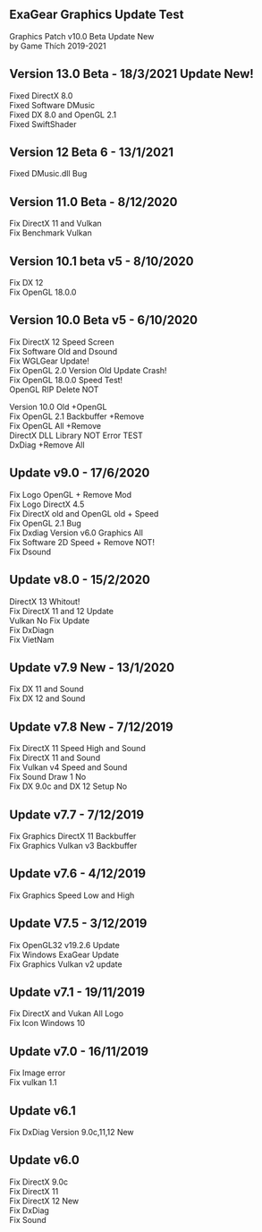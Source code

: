 ## ExaGear Graphics Update Test

Graphics Patch v10.0 Beta Update New\
by Game Thích 2019-2021

## Version 13.0 Beta - 18/3/2021 Update New!
Fixed DirectX 8.0\
Fixed Software DMusic\
Fixed DX 8.0 and OpenGL 2.1\
Fixed SwiftShader

## Version 12 Beta 6 - 13/1/2021
Fixed DMusic.dll Bug

## Version 11.0 Beta - 8/12/2020
Fix DirectX 11 and Vulkan\
Fix Benchmark Vulkan

## Version 10.1 beta v5 - 8/10/2020
Fix DX 12\
Fix OpenGL 18.0.0

## Version 10.0 Beta v5 - 6/10/2020
Fix DirectX 12 Speed Screen\
Fix Software Old and Dsound\
Fix WGLGear Update!\
Fix OpenGL 2.0 Version Old Update Crash!\
Fix OpenGL 18.0.0 Speed Test!\
OpenGL RIP Delete NOT

Version 10.0 Old +OpenGL\
Fix OpenGL 2.1 Backbuffer +Remove\
Fix OpenGL All +Remove\
DirectX DLL Library NOT Error TEST\
DxDiag +Remove All

## Update v9.0 - 17/6/2020
Fix Logo OpenGL + Remove Mod\
Fix Logo DirectX 4.5\
Fix DirectX old and OpenGL old + Speed\
Fix OpenGL 2.1 Bug\
Fix Dxdiag Version v6.0 Graphics All\
Fix Software 2D Speed + Remove NOT!\
Fix Dsound

## Update v8.0 - 15/2/2020
DirectX 13 Whitout!\
Fix DirectX 11 and 12 Update\
Vulkan No Fix Update\
Fix DxDiagn\
Fix VietNam

## Update v7.9 New - 13/1/2020
Fix DX 11 and Sound\
Fix DX 12 and Sound

## Update v7.8 New - 7/12/2019
Fix DirectX 11 Speed High and Sound\
Fix DirectX 11 and Sound\
Fix Vulkan v4 Speed and Sound\
Fix Sound Draw 1 No\
Fix DX 9.0c and DX 12 Setup No

## Update v7.7 - 7/12/2019
Fix Graphics DirectX 11 Backbuffer\
Fix Graphics Vulkan v3 Backbuffer

## Update v7.6 - 4/12/2019
Fix Graphics Speed Low and High

## Update V7.5 - 3/12/2019
Fix OpenGL32 v19.2.6 Update\
Fix Windows ExaGear Update\
Fix Graphics Vulkan v2 update

## Update v7.1 - 19/11/2019
Fix DirectX and Vukan All Logo\
Fix Icon Windows 10

## Update v7.0 - 16/11/2019
Fix Image error\
Fix vulkan 1.1

## Update v6.1
Fix DxDiag Version 9.0c,11,12 New

## Update v6.0
Fix DirectX 9.0c\
Fix DirectX 11\
Fix DirectX 12 New\
Fix DxDiag\
Fix Sound
